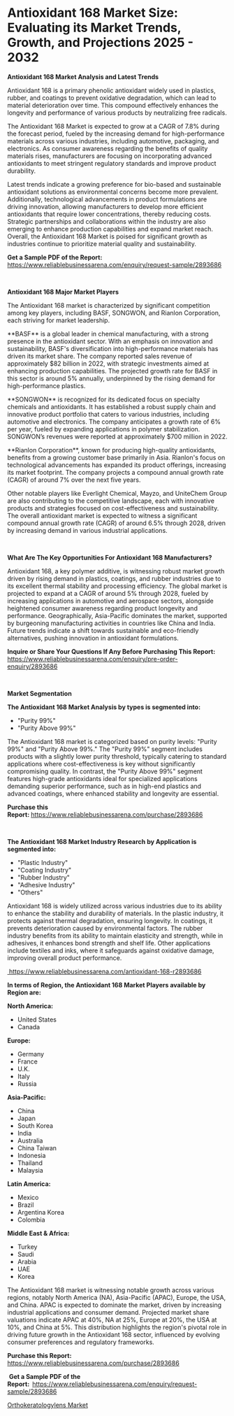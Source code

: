 <p><h1>Antioxidant 168 Market Size: Evaluating its Market Trends, Growth, and Projections 2025 - 2032</h1></p><p><strong>Antioxidant 168 Market Analysis and Latest Trends</strong></p>
<p><p>Antioxidant 168 is a primary phenolic antioxidant widely used in plastics, rubber, and coatings to prevent oxidative degradation, which can lead to material deterioration over time. This compound effectively enhances the longevity and performance of various products by neutralizing free radicals. </p><p>The Antioxidant 168 Market is expected to grow at a CAGR of 7.8% during the forecast period, fueled by the increasing demand for high-performance materials across various industries, including automotive, packaging, and electronics. As consumer awareness regarding the benefits of quality materials rises, manufacturers are focusing on incorporating advanced antioxidants to meet stringent regulatory standards and improve product durability.</p><p>Latest trends indicate a growing preference for bio-based and sustainable antioxidant solutions as environmental concerns become more prevalent. Additionally, technological advancements in product formulations are driving innovation, allowing manufacturers to develop more efficient antioxidants that require lower concentrations, thereby reducing costs. Strategic partnerships and collaborations within the industry are also emerging to enhance production capabilities and expand market reach. Overall, the Antioxidant 168 Market is poised for significant growth as industries continue to prioritize material quality and sustainability.</p></p>
<p><strong>Get a Sample PDF of the Report:&nbsp;</strong> <a href="https://www.reliablebusinessarena.com/enquiry/request-sample/2893686?utm_campaign=3515&utm_medium=2&utm_source=Github&utm_content=ia&utm_term=15032025&utm_id=antioxidant-168">https://www.reliablebusinessarena.com/enquiry/request-sample/2893686</a></p>
<p>&nbsp;</p>
<p><strong>Antioxidant 168 Major Market Players</strong></p>
<p><p>The Antioxidant 168 market is characterized by significant competition among key players, including BASF, SONGWON, and Rianlon Corporation, each striving for market leadership.</p><p>**BASF** is a global leader in chemical manufacturing, with a strong presence in the antioxidant sector. With an emphasis on innovation and sustainability, BASF's diversification into high-performance materials has driven its market share. The company reported sales revenue of approximately $82 billion in 2022, with strategic investments aimed at enhancing production capabilities. The projected growth rate for BASF in this sector is around 5% annually, underpinned by the rising demand for high-performance plastics.</p><p>**SONGWON** is recognized for its dedicated focus on specialty chemicals and antioxidants. It has established a robust supply chain and innovative product portfolio that caters to various industries, including automotive and electronics. The company anticipates a growth rate of 6% per year, fueled by expanding applications in polymer stabilization. SONGWON’s revenues were reported at approximately $700 million in 2022.</p><p>**Rianlon Corporation**, known for producing high-quality antioxidants, benefits from a growing customer base primarily in Asia. Rianlon's focus on technological advancements has expanded its product offerings, increasing its market footprint. The company projects a compound annual growth rate (CAGR) of around 7% over the next five years.</p><p>Other notable players like Everlight Chemical, Mayzo, and UniteChem Group are also contributing to the competitive landscape, each with innovative products and strategies focused on cost-effectiveness and sustainability. The overall antioxidant market is expected to witness a significant compound annual growth rate (CAGR) of around 6.5% through 2028, driven by increasing demand in various industrial applications.</p></p>
<p>&nbsp;</p>
<p><strong>What Are The Key Opportunities For Antioxidant 168 Manufacturers?</strong></p>
<p><p>Antioxidant 168, a key polymer additive, is witnessing robust market growth driven by rising demand in plastics, coatings, and rubber industries due to its excellent thermal stability and processing efficiency. The global market is projected to expand at a CAGR of around 5% through 2028, fueled by increasing applications in automotive and aerospace sectors, alongside heightened consumer awareness regarding product longevity and performance. Geographically, Asia-Pacific dominates the market, supported by burgeoning manufacturing activities in countries like China and India. Future trends indicate a shift towards sustainable and eco-friendly alternatives, pushing innovation in antioxidant formulations.</p></p>
<p><strong>Inquire or Share Your Questions If Any Before Purchasing This Report:</strong> <a href="https://www.reliablebusinessarena.com/enquiry/pre-order-enquiry/2893686?utm_campaign=3515&utm_medium=2&utm_source=Github&utm_content=ia&utm_term=15032025&utm_id=antioxidant-168">https://www.reliablebusinessarena.com/enquiry/pre-order-enquiry/2893686</a></p>
<p>&nbsp;</p>
<p><strong>Market Segmentation</strong></p>
<p><strong>The Antioxidant 168 Market Analysis by types is segmented into:</strong></p>
<p><ul><li>"Purity 99%"</li><li>"Purity Above 99%"</li></ul></p>
<p><p>The Antioxidant 168 market is categorized based on purity levels: "Purity 99%" and "Purity Above 99%." The "Purity 99%" segment includes products with a slightly lower purity threshold, typically catering to standard applications where cost-effectiveness is key without significantly compromising quality. In contrast, the "Purity Above 99%" segment features high-grade antioxidants ideal for specialized applications demanding superior performance, such as in high-end plastics and advanced coatings, where enhanced stability and longevity are essential.</p></p>
<p><strong>Purchase this Report:&nbsp;</strong><a href="https://www.reliablebusinessarena.com/purchase/2893686?utm_campaign=3515&utm_medium=2&utm_source=Github&utm_content=ia&utm_term=15032025&utm_id=antioxidant-168">https://www.reliablebusinessarena.com/purchase/2893686</a></p>
<p>&nbsp;</p>
<p><strong>The Antioxidant 168 Market Industry Research by Application is segmented into:</strong></p>
<p><ul><li>"Plastic Industry"</li><li>"Coating Industry"</li><li>"Rubber Industry"</li><li>"Adhesive Industry"</li><li>"Others"</li></ul></p>
<p><p>Antioxidant 168 is widely utilized across various industries due to its ability to enhance the stability and durability of materials. In the plastic industry, it protects against thermal degradation, ensuring longevity. In coatings, it prevents deterioration caused by environmental factors. The rubber industry benefits from its ability to maintain elasticity and strength, while in adhesives, it enhances bond strength and shelf life. Other applications include textiles and inks, where it safeguards against oxidative damage, improving overall product performance.</p></p>
<p><a href="https://www.reliablebusinessarena.com/antioxidant-168-r2893686?utm_campaign=3515&utm_medium=2&utm_source=Github&utm_content=ia&utm_term=15032025&utm_id=antioxidant-168">&nbsp;https://www.reliablebusinessarena.com/antioxidant-168-r2893686</a></p>
<p><strong>In terms of Region, the Antioxidant 168 Market Players available by Region are:</strong></p>
<p>
    <p> <strong> North America: </strong>
        <ul>
            <li>United States</li>
            <li>Canada</li>
        </ul>
        </p> 
    <p> <strong> Europe: </strong>
        <ul>
            <li>Germany</li>
            <li>France</li>
            <li>U.K.</li>
            <li>Italy</li>
            <li>Russia</li>
        </ul>
        </p> 
    <p> <strong> Asia-Pacific: </strong>
        <ul>
            <li>China</li>
            <li>Japan</li>
            <li>South Korea</li>
            <li>India</li>
            <li>Australia</li>
            <li>China Taiwan</li>
            <li>Indonesia</li>
            <li>Thailand</li>
            <li>Malaysia</li>
        </ul>
        </p> 
    <p> <strong> Latin America: </strong>
        <ul>
            <li>Mexico</li>
            <li>Brazil</li>
            <li>Argentina Korea</li>
            <li>Colombia</li>
        </ul>
        </p> 
    <p> <strong> Middle East & Africa: </strong>
        <ul>
            <li>Turkey</li>
            <li>Saudi</li>
            <li>Arabia</li>
            <li>UAE</li>
            <li>Korea</li>
        </ul>
    </p>
    </p>
<p><p>The Antioxidant 168 market is witnessing notable growth across various regions, notably North America (NA), Asia-Pacific (APAC), Europe, the USA, and China. APAC is expected to dominate the market, driven by increasing industrial applications and consumer demand. Projected market share valuations indicate APAC at 40%, NA at 25%, Europe at 20%, the USA at 10%, and China at 5%. This distribution highlights the region's pivotal role in driving future growth in the Antioxidant 168 sector, influenced by evolving consumer preferences and regulatory frameworks.</p></p>
<p><strong>Purchase this Report: </strong><a href="https://www.reliablebusinessarena.com/purchase/2893686?utm_campaign=3515&utm_medium=2&utm_source=Github&utm_content=ia&utm_term=15032025&utm_id=antioxidant-168">https://www.reliablebusinessarena.com/purchase/2893686</a></p>
<p>&nbsp;<strong>Get a Sample PDF of the Report:&nbsp;&nbsp;</strong><a href="https://www.reliablebusinessarena.com/enquiry/request-sample/2893686?utm_campaign=3515&utm_medium=2&utm_source=Github&utm_content=ia&utm_term=15032025&utm_id=antioxidant-168">https://www.reliablebusinessarena.com/enquiry/request-sample/2893686</a></p>
<p><strong></strong></p>
<p><p><a href="https://github.com/fraryatena85/Market-Research-Report-List-1/blob/main/orthokeratologylens-market.md?utm_campaign=3515&utm_medium=2&utm_source=Github&utm_content=ia&utm_term=15032025&utm_id=antioxidant-168">Orthokeratologylens Market</a></p></p>